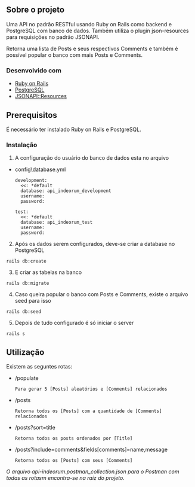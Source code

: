 <!-- ABOUT THE PROJECT -->
## Sobre o projeto
Uma API no padrão RESTful usando Ruby on Rails como backend e PostgreSQL com banco de dados. Também utiliza o plugin json-resources para requisições no padrão JSONAPI.

Retorna uma lista de Posts e seus respectivos Comments e também é possível popular o banco com mais Posts e Comments.

### Desenvolvido com

* [Ruby on Rails](https://guides.rubyonrails.org/getting_started.html)
* [PostgreSQL](https://www.postgresql.org/)
* [JSONAPI::Resources](https://jsonapi-resources.com/)



<!-- GETTING STARTED -->
## Prerequisitos

É necessário ter instalado Ruby on Rails e PostgreSQL.

### Instalação

1. A configuração do usuário do banco de dados esta no arquivo 
* config\database.yml
  ```
  development:
    <<: *default
    database: api_indeorum_development
    username: 
    password: 

  test:
    <<: *default
    database: api_indeorum_test
    username: 
    password: 
  ```
2. Após os dados serem configurados, deve-se criar a database no PostgreSQL
  ```
  rails db:create
  ```
3. E criar as tabelas na banco
  ```
  rails db:migrate
  ```
4. Caso queira popular o banco com Posts e Comments, existe o arquivo seed para isso
  ```
  rails db:seed
  ```
5. Depois de tudo configurado é só iniciar o server
  ```
  rails s
  ```
<!-- USAGE EXAMPLES -->
## Utilização
Existem as seguntes rotas:
  
* /populate
  ```
  Para gerar 5 [Posts] aleatórios e [Comments] relacionados
  ```
* /posts
  ```
  Retorna todos os [Posts] com a quantidade de [Comments] relacionados
  ```
* /posts?sort=title
  ```
  Retorna todos os posts ordenados por [Title]

  ```
* /posts?include=comments&fields[comments]=name,message
  ```
  Retorna todos os [Posts] com seus [Comments]
  ```

_O arquivo api-indeorum.postman_collection.json para o Postman com todas as rotasm encontra-se na raiz do projeto._
